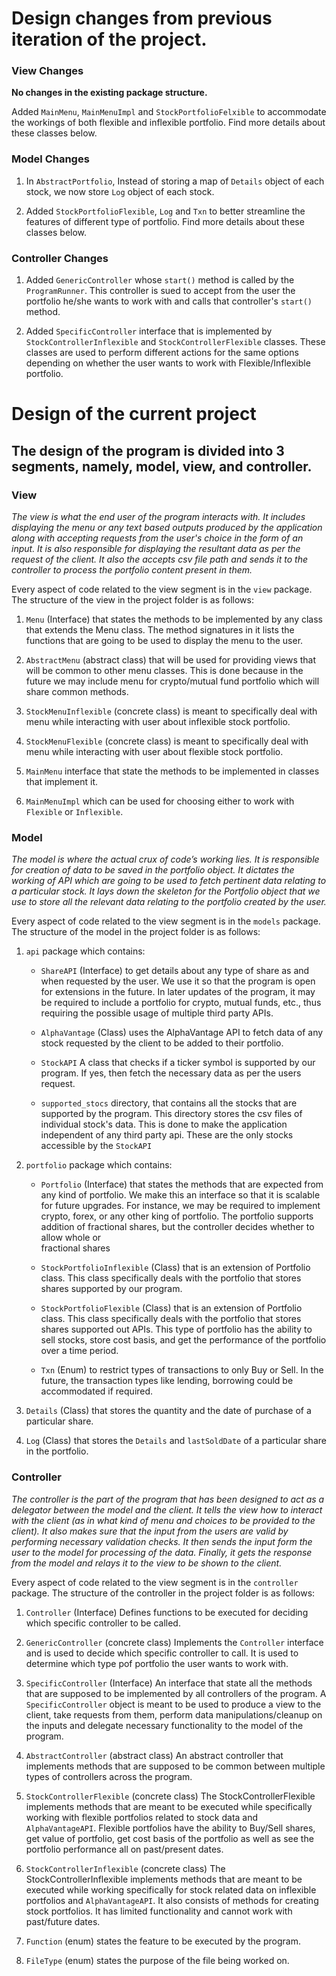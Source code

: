 # Design changes from previous iteration of the project.

### View Changes

**No changes in the existing package structure.**

Added `MainMenu`, `MainMenuImpl` and `StockPortfolioFelxible` to accommodate the workings of both
flexible and inflexible portfolio. Find more details about these classes below.

### Model Changes

1. In `AbstractPortfolio`, Instead of storing a map of `Details` object of each stock, we now
   store `Log` object of each stock.

2. Added `StockPortfolioFlexible`, `Log` and `Txn` to better streamline the features of different
   type of portfolio.
   Find more details about these classes below.

### Controller Changes

1. Added ```GenericController``` whose ```start()``` method is called by the ```ProgramRunner```.
   This controller is sued to accept from the user the portfolio he/she wants to work with and calls
   that controller's ```start()``` method.

2. Added ```SpecificController``` interface that is implemented by ```StockControllerInflexible```
   and ```StockControllerFlexible``` classes. These classes are used to perform different actions
   for the same options depending on whether the user wants to work with Flexible/Inflexible
   portfolio.

# Design of the current project

## The design of the program is divided into 3 segments, namely, model, view, and controller.

### View

*The view is what the end user of the program interacts with.
It includes displaying the menu or any text based outputs produced by the application along with
accepting requests from the user's choice in the form of an input.
It is also responsible for displaying the resultant data as per the request of the client.
It also the accepts csv file path and sends it to the controller to process the portfolio
content present in them.*

Every aspect of code related to the view segment is in the `view` package.
The structure of the view in the project folder is as follows:

1. `Menu` (Interface) that states the methods to be implemented by any class that extends
   the Menu class. The method signatures in it lists the functions that are going to be used to
   display the menu to the user.


2. `AbstractMenu` (abstract class) that will be used for providing views that will be
   common to other menu classes. This is done because in the future we may include menu for
   crypto/mutual fund portfolio which will share common methods.


3. `StockMenuInflexible` (concrete class) is meant to specifically deal with menu while interacting
   with
   user about inflexible stock portfolio.


4. `StockMenuFlexible` (concrete class) is meant to specifically deal with menu while interacting
   with
   user about flexible stock portfolio.


5. `MainMenu` interface that state the methods to be implemented in classes that implement it.


6. `MainMenuImpl` which can be used for choosing either to work with `Flexible` or `Inflexible`.

### Model

*The model is where the actual crux of code’s working lies. It is responsible for creation of
data to be saved in the portfolio object. It dictates the working of API which are going to be
used to fetch pertinent data relating to a particular stock. It lays down the skeleton for the
Portfolio object that we use to store all the relevant data relating to the portfolio created
by the user.*

Every aspect of code related to the view segment is in the `models` package.
The structure of the model in the project folder is as follows:

1. `api` package which contains:
    - `ShareAPI` (Interface) to get details about any type of share as and when requested by the
      user. We use it so that the program is open for extensions in the future. In later updates
      of the program, it may be required to include a portfolio for crypto, mutual funds, etc.,
      thus requiring the possible usage of multiple third party APIs.

    - `AlphaVantage` (Class) uses the AlphaVantage API to fetch data of any stock requested by
      the client to be added to their portfolio.

    - `StockAPI` A class that checks if a ticker symbol is supported by our program.
      If yes, then fetch the necessary data as per the users request.

    - `supported_stocs` directory, that contains all the stocks that are supported by the program.
      This directory stores the csv files of individual stock's data. This is done to make the
      application independent of any third party api. These are the only stocks accessible by
      the `StockAPI`


2. `portfolio` package which contains:
    - `Portfolio` (Interface) that states the methods that are expected from any kind of portfolio.
      We make this an interface so that it is scalable for future upgrades. For instance, we may be
      required to implement crypto, forex, or any other king of portfolio. The portfolio supports
      addition of fractional shares, but the controller decides whether to allow whole or  
      fractional shares

    - `StockPortfolioInflexible` (Class) that is an extension of Portfolio class. This class
      specifically
      deals with the portfolio that stores shares supported by our program.

    - `StockPortfolioFlexible` (Class) that is an extension of Portfolio class. This class
      specifically
      deals with the portfolio that stores shares supported out APIs. This type of portfolio has the
      ability to sell stocks, store cost basis,
      and get the performance of the portfolio over a time period.

    - `Txn` (Enum)  to restrict types of transactions to only Buy or Sell. In the future, the
      transaction types like
      lending, borrowing could be accommodated if required.


3. `Details` (Class) that stores the quantity and the date of purchase of a particular share.


4. `Log` (Class) that stores the `Details` and `lastSoldDate` of a particular share in the
   portfolio.


### Controller

*The controller is the part of the program that has been designed to act as a delegator
between the model and the client. It tells the view how to interact with the client (as in
what kind of menu and choices to be provided to the client). It also makes sure that the
input from the users are valid by performing necessary validation checks. It then sends the
input form the user to the model for processing of the data. Finally, it gets the response from the
model and relays it to the view to be shown to the client.*

Every aspect of code related to the view segment is in the `controller` package.
The structure of the controller in the project folder is as follows:

1. `Controller` (Interface) Defines functions to be executed for deciding which specific controller
   to be called.


2. `GenericController` (concrete class) Implements the `Controller` interface and is used to decide
   which specific controller to call. It is used to determine which type pof portfolio the user
   wants to work with.


3. `SpecificController` (Interface) An interface that state all the methods that are supposed to be
   implemented by all controllers of the program. A `SpecificController` object is meant to be
   used to produce a view to the client, take requests from them, perform data manipulations/cleanup
   on the inputs and delegate necessary functionality to the model of the program.


4. `AbstractController` (abstract class) An abstract controller that implements methods that
   are supposed to be common between multiple types of controllers across the program.


5. `StockControllerFlexible` (concrete class) The StockControllerFlexible implements methods that
   are meant to be executed while specifically working with flexible portfolios related to stock
   data and `AlphaVantageAPI`. Flexible portfolios have the ability to Buy/Sell shares, get value of
   portfolio, get cost basis of the portfolio as well as see the portfolio performance all on
   past/present dates.


6. `StockControllerInflexible` (concrete class) The StockControllerInflexible implements methods
   that are meant to
   be executed while working specifically for stock related data on inflexible portfolios
   and `AlphaVantageAPI`. It also consists of
   methods for creating stock portfolios. It has limited functionality and cannot work with
   past/future dates.


7. `Function` (enum) states the feature to be executed by the program.


8. `FileType` (enum) states the purpose of the file being worked on.



